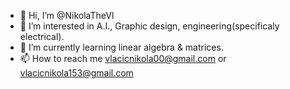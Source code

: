 - 👋 Hi, I’m @NikolaTheVl
- 👀 I’m interested in A.I., Graphic design, engineering(specificaly electrical).
- 🌱 I’m currently learning linear algebra & matrices.
- 📫 How to reach me vlacicnikola00@gmail.com or vlacicnikola153@gmail.com

<!---
NikolaTheVl/NikolaTheVl is a ✨ special ✨ repository because its `README.md` (this file) appears on your GitHub profile.
You can click the Preview link to take a look at your changes.
--->
